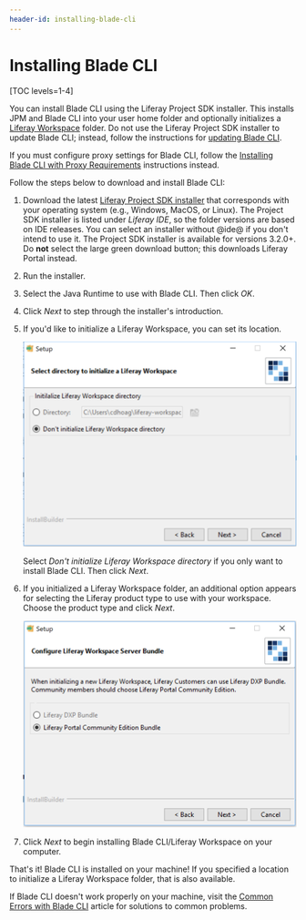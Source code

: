 ```yaml
---
header-id: installing-blade-cli
---
```


# Installing Blade CLI

[TOC levels=1-4]

You can install Blade CLI using the Liferay Project SDK installer. This installs
JPM and Blade CLI into your user home folder and optionally initializes a
[Liferay Workspace](/docs/7-2/reference/-/knowledge_base/r/liferay-workspace)
folder. Do not use the Liferay Project SDK installer to update Blade CLI;
instead, follow the instructions for
[updating Blade CLI](/docs/7-2/reference/-/knowledge_base/r/updating-blade-cli).

If you must configure proxy settings for Blade CLI, follow the
[Installing Blade CLI with Proxy Requirements](/docs/7-2/reference/-/knowledge_base/r/installing-blade-cli-with-proxy-requirements) instructions instead.

Follow the steps below to download and install Blade CLI:

1.  Download the latest
    [Liferay Project SDK installer](https://sourceforge.net/projects/lportal/files/Liferay%20IDE/)
    that corresponds with your operating system (e.g., Windows, MacOS, or
    Linux). The Project SDK installer is listed under *Liferay IDE*, so the
    folder versions are based on IDE releases. You can select an installer
    without @ide@ if you don't intend to use it. The Project SDK installer is
    available for versions 3.2.0+. Do **not** select the large
    green download button; this downloads Liferay Portal instead.

2.  Run the installer. 

3.  Select the Java Runtime to use with Blade CLI. Then click *OK*.

4.  Click *Next* to step through the installer's introduction.

5.  If you'd like to initialize a Liferay Workspace, you can set its location. 

    ![Figure 1: Determine where your Liferay Workspace should reside, if you want one.](../../../images/blade-installer-workspace-init.png)

    Select *Don't initialize Liferay Workspace directory* if you only want to
    install Blade CLI. Then click *Next*.

6.  If you initialized a Liferay Workspace folder, an additional option appears
    for selecting the Liferay product type to use with your workspace. Choose
    the product type and click *Next*.

    ![Figure 2: Select the product version you'll use with your Liferay Workspace.](../../../images/installer-workspace-type.png)

7.  Click *Next* to begin installing Blade CLI/Liferay Workspace on your
    computer.

That's it! Blade CLI is installed on your machine! If you specified a location
to initialize a Liferay Workspace folder, that is also available.

If Blade CLI doesn't work properly on your machine, visit the
[Common Errors with Blade CLI](/docs/7-2/reference/-/knowledge_base/r/common-errors-with-blade-cli)
article for solutions to common problems.
